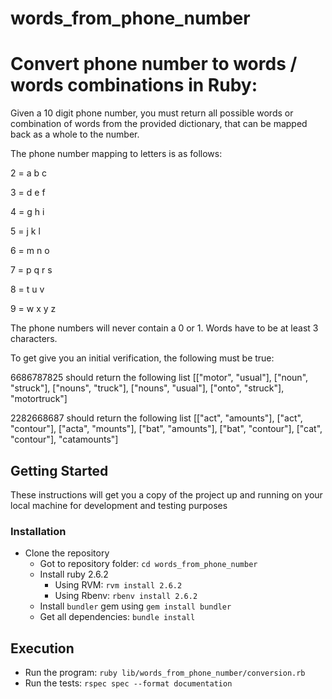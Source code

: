 # words_from_phone_number
# Convert phone number to words / words combinations in Ruby:

Given a 10 digit phone number, you must return all possible words or combination of words from the provided dictionary, that can be mapped back as a whole to the number.

The phone number mapping to letters is as follows:

2 = a b c

3 = d e f

4 = g h i

5 = j k l

6 = m n o

7 = p q r s

8 = t u v

9 = w x y z
 
The phone numbers will never contain a 0 or 1. 
Words have to be at least 3 characters.

To get give you an initial verification, the following must be true:

6686787825 should return the following list [["motor", "usual"], ["noun", "struck"], ["nouns", "truck"], ["nouns", "usual"], ["onto", "struck"], "motortruck"]

2282668687 should return the following list [["act", "amounts"], ["act", "contour"], ["acta", "mounts"], ["bat", "amounts"], ["bat", "contour"], ["cat", "contour"], "catamounts"]

## Getting Started

These instructions will get you a copy of the project up and running on your local machine for development and testing purposes


### Installation
- Clone the repository
  - Got to repository folder: `cd words_from_phone_number`
  - Install ruby 2.6.2
    - Using RVM: `rvm install 2.6.2`
    - Using Rbenv: `rbenv install 2.6.2`
  - Install `bundler` gem using `gem install bundler`
  - Get all dependencies: `bundle install`

## Execution
  - Run the program: `ruby lib/words_from_phone_number/conversion.rb`
  - Run the tests: `rspec spec --format documentation`